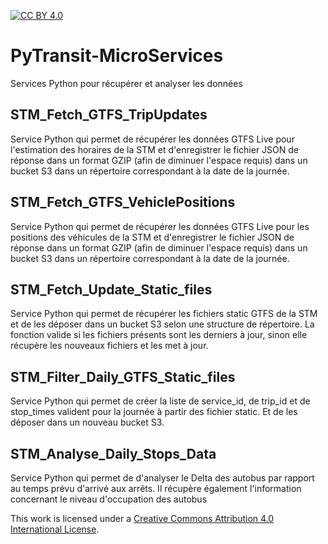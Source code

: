 [![CC BY 4.0][cc-by-shield]][cc-by]

# PyTransit-MicroServices
Services Python pour récupérer et analyser les données


## STM_Fetch_GTFS_TripUpdates

Service Python qui permet de récupérer les données GTFS Live pour l'estimation des horaires de la STM et d'enregistrer le fichier JSON de réponse dans un format GZIP (afin de diminuer l'espace requis) dans un bucket S3 dans un répertoire correspondant à la date de la journée.


## STM_Fetch_GTFS_VehiclePositions 

Service Python qui permet de récupérer les données GTFS Live pour les positions des véhicules de la STM et d'enregistrer le fichier JSON de réponse dans un format GZIP (afin de diminuer l'espace requis) dans un bucket S3 dans un répertoire correspondant à la date de la journée.


## STM_Fetch_Update_Static_files

Service Python qui permet de récupérer les fichiers static GTFS de la STM et de les déposer dans un bucket S3 selon une structure de répertoire. La fonction 
valide si les fichiers présents sont les derniers à jour, sinon elle récupère les nouveaux fichiers et les met à jour.

## STM_Filter_Daily_GTFS_Static_files

Service Python qui permet de créer la liste de service_id, de trip_id et de stop_times valident pour la journée à partir des fichier static. Et de les déposer dans un nouveau 
bucket S3. 


## STM_Analyse_Daily_Stops_Data

Service Python qui permet de d'analyser le Delta des autobus par rapport au temps prévu d'arrivé aux arrêts. Il récupère également l'information concernant le niveau d'occupation 
des autobus 

This work is licensed under a
[Creative Commons Attribution 4.0 International License][cc-by].

[cc-by]: http://creativecommons.org/licenses/by/4.0/
[cc-by-image]: https://i.creativecommons.org/l/by/4.0/88x31.png
[cc-by-shield]: https://img.shields.io/badge/License-CC%20BY%204.0-lightgrey.svg

